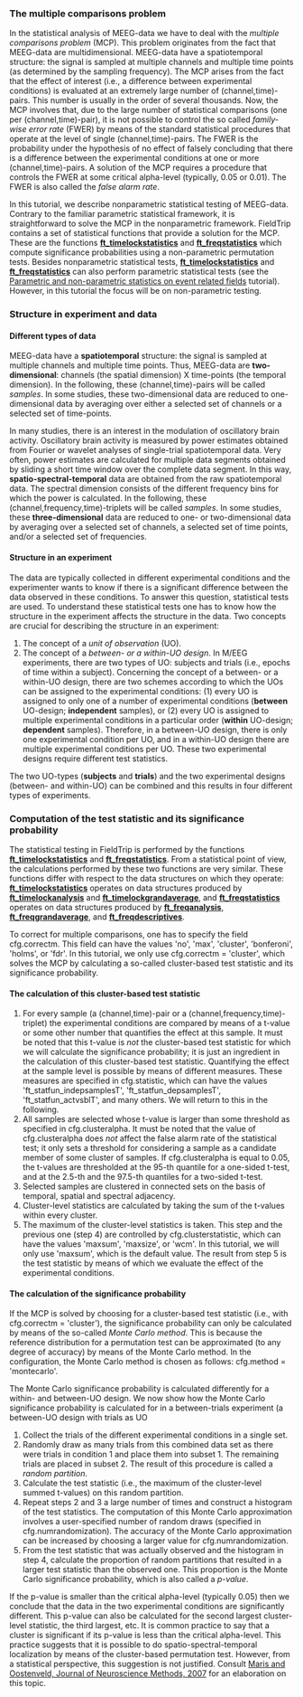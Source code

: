 ### The multiple comparisons problem

In the statistical analysis of MEEG-data we have to deal with the _multiple comparisons problem_ (MCP). This problem originates from the fact that MEEG-data are multidimensional. MEEG-data have a spatiotemporal structure: the signal is sampled at multiple channels and multiple time points (as determined by the sampling frequency). The MCP arises from the fact that the effect of interest (i.e., a difference between experimental conditions) is evaluated at an extremely large number of (channel,time)-pairs. This number is usually in the order of several thousands. Now, the MCP involves that, due to the large number of statistical comparisons (one per (channel,time)-pair), it is not possible to control the so called _family-wise error rate_ (FWER) by means of the standard statistical procedures that operate at the level of single (channel,time)-pairs. The FWER is the probability under the hypothesis of no effect of falsely concluding that there is a difference between the experimental conditions at one or more (channel,time)-pairs. A solution of the MCP requires a procedure that controls the FWER at some critical alpha-level (typically, 0.05 or 0.01). The FWER is also called the _false alarm rate_.

In this tutorial, we describe nonparametric statistical testing of MEEG-data. Contrary to the familiar parametric statistical framework, it is straightforward to solve the MCP in the nonparametric framework. FieldTrip contains a set of statistical functions that provide a solution for the MCP. These are the functions **[ft_timelockstatistics](https://github.com/fieldtrip/fieldtrip/blob/release/ft_timelockstatistics.m)** and **[ft_freqstatistics](https://github.com/fieldtrip/fieldtrip/blob/release/ft_freqstatistics.m)** which compute significance probabilities using a non-parametric permutation tests. Besides nonparametric statistical tests, **[ft_timelockstatistics](https://github.com/fieldtrip/fieldtrip/blob/release/ft_timelockstatistics.m)** and **[ft_freqstatistics](https://github.com/fieldtrip/fieldtrip/blob/release/ft_freqstatistics.m)** can also perform parametric statistical tests (see the [Parametric and non-parametric statistics on event related fields](/tutorial/eventrelatedstatistics) tutorial). However, in this tutorial the focus will be on non-parametric testing.

### Structure in experiment and data

#### Different types of data

MEEG-data have a **spatiotemporal** structure: the signal is sampled at multiple channels and multiple time points. Thus, MEEG-data are **two-dimensional**: channels (the spatial dimension) X time-points (the temporal dimension). In the following, these (channel,time)-pairs will be called _samples_. In some studies, these two-dimensional data are reduced to one-dimensional data by averaging over either a selected set of channels or a selected set of time-points.

In many studies, there is an interest in the modulation of oscillatory brain activity. Oscillatory brain activity is measured by power estimates obtained from Fourier or wavelet analyses of single-trial spatiotemporal data. Very often, power estimates are calculated for multiple data segments obtained by sliding a short time window over the complete data segment. In this way, **spatio-spectral-temporal** data are obtained from the raw spatiotemporal data. The spectral dimension consists of the different frequency bins for which the power is calculated. In the following, these (channel,frequency,time)-triplets will be called _samples_. In some studies, these **three-dimensional** data are reduced to one- or two-dimensional data by averaging over a selected set of channels, a selected set of time points, and/or a selected set of frequencies.

#### Structure in an experiment

The data are typically collected in different experimental conditions and the experimenter wants to know if there is a significant difference between the data observed in these conditions. To answer this question, statistical tests are used. To understand these statistical tests one has to know how the structure in the experiment affects the structure in the data. Two concepts are crucial for describing the structure in an experiment:

1.  The concept of a _unit of observation_ (UO).
2.  The concept of a _between- or a within-UO design_.
    In M/EEG experiments, there are two types of UO: subjects and trials (i.e., epochs of time within a subject). Concerning the concept of a between- or a within-UO design, there are two schemes according to which the UOs can be assigned to the experimental conditions: (1) every UO is assigned to only one of a number of experimental conditions (**between** UO-design; **independent** samples), or (2) every UO is assigned to multiple experimental conditions in a particular order (**within** UO-design; **dependent** samples). Therefore, in a between-UO design, there is only one experimental condition per UO, and in a within-UO design there are multiple experimental conditions per UO. These two experimental designs require different test statistics.

The two UO-types (**subjects** and **trials**) and the two experimental designs (between- and within-UO) can be combined and this results in four different types of experiments.

### Computation of the test statistic and its significance probability

The statistical testing in FieldTrip is performed by the functions **[ft_timelockstatistics](https://github.com/fieldtrip/fieldtrip/blob/release/ft_timelockstatistics.m)** and **[ft_freqstatistics](https://github.com/fieldtrip/fieldtrip/blob/release/ft_freqstatistics.m)**. From a statistical point of view, the calculations performed by these two functions are very similar. These functions differ with respect to the data structures on which they operate: **[ft_timelockstatistics](https://github.com/fieldtrip/fieldtrip/blob/release/ft_timelockstatistics.m)** operates on data structures produced by **[ft_timelockanalysis](https://github.com/fieldtrip/fieldtrip/blob/release/ft_timelockanalysis.m)** and **[ft_timelockgrandaverage](https://github.com/fieldtrip/fieldtrip/blob/release/ft_timelockgrandaverage.m)**, and **[ft_freqstatistics](https://github.com/fieldtrip/fieldtrip/blob/release/ft_freqstatistics.m)** operates on data structures produced by **[ft_freqanalysis](https://github.com/fieldtrip/fieldtrip/blob/release/ft_freqanalysis.m)**, **[ft_freqgrandaverage](https://github.com/fieldtrip/fieldtrip/blob/release/ft_freqgrandaverage.m)**, and **[ft_freqdescriptives](https://github.com/fieldtrip/fieldtrip/blob/release/ft_freqdescriptives.m)**.

To correct for multiple comparisons, one has to specify the field cfg.correctm. This field can have the values 'no', 'max', 'cluster', 'bonferoni', 'holms', or 'fdr'. In this tutorial, we only use cfg.correctm = 'cluster', which solves the MCP by calculating a so-called cluster-based test statistic and its significance probability.

#### The calculation of this cluster-based test statistic

1.  For every sample (a (channel,time)-pair or a (channel,frequency,time)-triplet) the experimental conditions are compared by means of a t-value or some other number that quantifies the effect at this sample. It must be noted that this t-value is _not_ the cluster-based test statistic for which we will calculate the significance probability; it is just an ingredient in the calculation of this cluster-based test statistic. Quantifying the effect at the sample level is possible by means of different measures. These measures are specified in cfg.statistic, which can have the values 'ft_statfun_indepsamplesT', 'ft_statfun_depsamplesT', 'ft_statfun_actvsblT', and many others. We will return to this in the following.
2.  All samples are selected whose t-value is larger than some threshold as specified in cfg.clusteralpha. It must be noted that the value of cfg.clusteralpha does _not_ affect the false alarm rate of the statistical test; it only sets a threshold for considering a sample as a candidate member of some cluster of samples. If cfg.clusteralpha is equal to 0.05, the t-values are thresholded at the 95-th quantile for a one-sided t-test, and at the 2.5-th and the 97.5-th quantiles for a two-sided t-test.
3.  Selected samples are clustered in connected sets on the basis of temporal, spatial and spectral adjacency.
4.  Cluster-level statistics are calculated by taking the sum of the t-values within every cluster.
5.  The maximum of the cluster-level statistics is taken. This step and the previous one (step 4) are controlled by cfg.clusterstatistic, which can have the values 'maxsum', 'maxsize', or 'wcm'. In this tutorial, we will only use 'maxsum', which is the default value.
    The result from step 5 is the test statistic by means of which we evaluate the effect of the experimental conditions.

#### The calculation of the significance probability

If the MCP is solved by choosing for a cluster-based test statistic (i.e., with cfg.correctm = 'cluster'), the significance probability can only be calculated by means of the so-called _Monte Carlo method_. This is because the reference distribution for a permutation test can be approximated (to any degree of accuracy) by means of the Monte Carlo method. In the configuration, the Monte Carlo method is chosen as follows: cfg.method = 'montecarlo'.

The Monte Carlo significance probability is calculated differently for a within- and between-UO design. We now show how the Monte Carlo significance probability is calculated for in a between-trials experiment (a between-UO design with trials as UO

1.  Collect the trials of the different experimental conditions in a single set.
2.  Randomly draw as many trials from this combined data set as there were trials in condition 1 and place them into subset 1. The remaining trials are placed in subset 2. The result of this procedure is called a _random partition_.
3.  Calculate the test statistic (i.e., the maximum of the cluster-level summed t-values) on this random partition.
4.  Repeat steps 2 and 3 a large number of times and construct a histogram of the test statistics. The computation of this Monte Carlo approximation involves a user-specified number of random draws (specified in cfg.numrandomization). The accuracy of the Monte Carlo approximation can be increased by choosing a larger value for cfg.numrandomization.
5.  From the test statistic that was actually observed and the histogram in step 4, calculate the proportion of random partitions that resulted in a larger test statistic than the observed one. This proportion is the Monte Carlo significance probability, which is also called a _p-value_.

If the p-value is smaller than the critical alpha-level (typically 0.05) then we conclude that the data in the two experimental conditions are significantly different. This p-value can also be calculated for the second largest cluster-level statistic, the third largest, etc. It is common practice to say that a cluster is significant if its p-value is less than the critical alpha-level. This practice suggests that it is possible to do spatio-spectral-temporal localization by means of the cluster-based permutation test. However, from a statistical perspective, this suggestion is not justified. Consult [Maris and Oostenveld, Journal of Neuroscience Methods, 2007](/references_to_implemented_methods#statistical_inference_by_means_of_permutation) for an elaboration on this topic.
